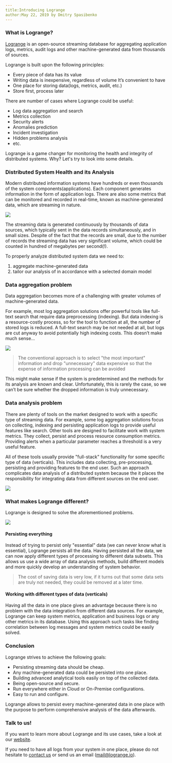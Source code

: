 ```yaml
---
title:Introducing Logrange
author:May 22, 2019 by Dmitry Spasibenko
---
```


### What is Logrange?
[Logrange](https://github.com/logrange/logrange) is an open-source streaming database for aggregating application logs, metrics, audit logs and other machine-generated data from thousands of sources.

Logrange is built upon the following principles:
- Every piece of data has its value
- Writing data is inexpensive, regardless of volume It’s convenient to have
- One place for storing data(logs, metrics, audit, etc.)
- Store first, process later

There are number of cases where Logrange could be useful:
- Log data aggregation and search
- Metrics collection
- Security alerts
- Anomalies prediction
- Incident investigation
- Hidden problems analysis
- etc.

Logrange is a game changer for monitoring the health and integrity of distributed systems. Why? Let's try to look into some details.
 
### Distributed System Health and its Analysis
Modern distributed information systems have hundreds or even thousands of the system components(applications). Each component generates information in the form of application logs. There are also some metrics that can be monitored and recorded in real-time, known as machine-generated data, which  are streaming in nature.

![](assets/introduction/pic1.png)

The streaming data is generated continuously by thousands of data sources, which typically sent in the data records simultaneously, and in small sizes. Despite of the fact that the records are small, due to the number of records the streaming data has very significant volume, which could be counted in hundred of megabytes per second(!).

To properly analyze distributed system data we need to:
1. aggregate machine-generated data 
2. tailor our analysis of in accordance with a selected domain model

### Data aggregation problem
Data aggregation becomes more of a challenging with greater volumes of machine-generated data.

For example, most log aggregation solutions offer powerful tools like full-text search  that require data preprocessing (indexing). But data indexing is a resource-costly process, so for the tool to function at all, the number of stored logs is reduced. A full-text search may be not needed at all, but logs are cut anyway to avoid potentially high indexing costs. This doesn’t make much sense...

![](assets/introduction/pic2.png)

> The conventional approach is to select "the most important" information and drop "unnecessary" data  expensive so that the expense of information processing can be avoided

This might make sense if the system is predetermined and the methods for its analysis are known and clear. Unfortunately, this is rarely the case, so we can’t be  sure whether the dropped information is truly unnecessary.

### Data analysis problem
There are plenty of tools on the market designed to work with a specific type of streaming data. For example, some log aggregation solutions focus on collecting, indexing and persisting application logs to provide useful features like search. Other tools are designed to facilitate work with system metrics. They collect, persist and process resource consumption metrics. Providing alerts when a particular parameter reaches a threshold is a very useful feature.

All of these tools usually provide "full-stack" functionality for some specific type of data (verticals). This includes data collecting, pre-processing, persisting and providing features to the end user. Such an approach complicates data analysis of a distributed system because the it places the responsibility for integrating data from different sources on the end user.

![](assets/introduction/pic3.png)

### What makes Logrange different?
Logrange is designed to solve the aforementioned problems. 

![](assets/introduction/pic4.png)

#### Persisting everything
Instead of trying to persist only "essential" data (we can never know what is essential), Logrange persists all the data. Having persisted all the data, we can now apply different types of processing to different data subsets. This allows us use a wide array of data analysis methods, build different models and more quickly develop an understanding of system behavior.

> The cost of saving data is very low, if it turns out that some data sets are truly not needed, they could be removed at a later time.

#### Working with different types of data (verticals)
Having all the data in one place gives an advantage because there is no problem with the data integration from different data sources. For example, Logrange can keep system metrics, application and business logs or any other metrics in its database. Using this approach such tasks like finding correlation between log messages and system metrics could be easily solved.

### Conclusion
Logrange strives to achieve the following goals:
- Persisting streaming data should be cheap. 
- Any machine-generated data could be persisted into one place.
- Building advanced analytical tools easily on top of the collected data.
- Being open-source and secure.
- Run everywhere either in Cloud or On-Premise configurations.
- Easy to run and configure.

Logrange allows to persist every machine-generated data in one place with the purpose to perform comprehensive analysis of the data afterwards.

### Talk to us!
If you want to learn more about Logrange and its use cases, take a look at our [website](https://logrange.io). 

If you need to have all logs from your system in one place, please do not hesitate to [contact us](https://www.logrange.io/#contact-us) or send us an email (mail@logrange.io).
